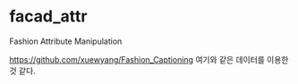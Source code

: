 # facad_attr
Fashion Attribute Manipulation


https://github.com/xuewyang/Fashion_Captioning 여기와 같은 데이터를 이용한것 같다.
